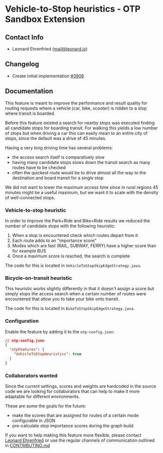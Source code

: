 # Vehicle-to-Stop heuristics - OTP Sandbox Extension

## Contact Info

- Leonard Ehrenfried ([mail@leonard.io](mailto:mail@leonard.io))

## Changelog

- Create initial
  implementation [#3906](https://github.com/opentripplanner/OpenTripPlanner/pull/3906)

## Documentation

This feature is meant to improve the performance and result quality for routing requests where a
vehicle (car, bike, scooter) is ridden to a stop where transit is boarded.

Before this feature existed a search for nearby stops was executed finding all candidate stops for
boarding transit. For walking this yields a low number of stops but when driving a car this can
easily mean to an entire city of stops, since the default was a drive of 45 minutes.

Having a very long driving time has several problems:

- the access search itself is comparatively slow
- having many candidate stops slows down the transit search as many routes have to be checked
- often the quickest route would be to drive almost all the way to the destination and board transit
  for a single stop

We did not want to lower the maximum access time since in rural regions 45 minutes might be a useful
maximum, but we want it to scale with the density of well-connected stops.

### Vehicle-to-stop heuristic

In order to improve the Park+Ride and Bike+Ride results we reduced the number of candidate stops
with the following heuristic:

1. When a stop is encountered check which routes depart from it
2. Each route adds to an "importance score"
3. Modes which are fast (RAIL, SUBWAY, FERRY) have a higher score than for example BUS
4. Once a maximum score is reached, the search is complete

The code for this is located in `VehicleToStopSkipEdgeStrategy.java`.

### Bicycle-on-transit heuristic

This heuristic works slightly differently in that it doesn't assign a score but simply stops the
access search when a certain number of routes were encountered that allow you to take your bike onto
transit.

The code for this is located in `BikeToStopSkipEdgeStrategy.java`.

### Configuration

Enable the feature by adding it to the ```otp-config.json```:

```json
// otp-config.json
{
  "otpFeatures": {
    "VehicleToStopHeuristics": true
  }
}
```

### Collaborators wanted

Since the current settings, scores and weights are hardcoded in the source code we are looking for
collaborators that can help to make it more adaptable for different environments.

These are some the goals for the future:

- make the scores that are assigned for routes of a certain mode configurable in JSON
- pre-calculate stop importance scores during the graph build

If you want to help making this feature more flexible, please
contact [Leonard Ehrenfried](mailto:mail@leonard.io)
or use the regular channels of communication outlined
in [CONTRIBUTING.md](https://github.com/opentripplanner/OpenTripPlanner/blob/dev-2.x/CONTRIBUTING.md#primary-channels-of-communication)